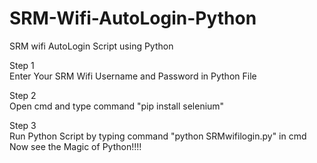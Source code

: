# SRM-Wifi-AutoLogin-Python
SRM wifi AutoLogin Script using Python 

Step 1 <br>
Enter Your SRM Wifi Username and Password in Python File

Step 2 <br>
Open cmd and type command "pip install selenium"

Step 3<br>
Run Python Script by typing command "python SRMwifilogin.py" in cmd
<br>
Now see the Magic of Python!!!!
